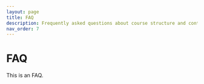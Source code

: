 ```yaml
---
layout: page
title: FAQ
description: Frequently asked questions about course structure and content.
nav_order: 7
---
```


# FAQ

This is an FAQ.